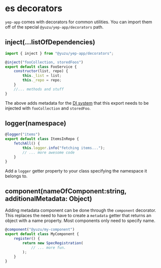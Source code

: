 # es decorators

`yep-app` comes with decorators for common utilities.
You can import them off of the special `@yuzu/yep-app/decorators` path.

## inject(...listOfDependencies)

```javascript
import { inject } from "@yuzu/yep-app/decorators";

@inject("fooCollection, storedFoos")
export default class FooService {
    constructor(list, repo) {
        this._list = list;
        this._repo = repo;
    }
    //... methods and stuff
}
```

The above adds metadata for the [DI system](./di.md) that this export needs to be injected with `fooCollection` and `storedFoo`.

## logger(namespace)

```javascript
@logger("items")
export default class ItemsInRepo {
    fetchAll() {
        this.logger.info("fetching items...");
        // ... more awesome code
    }
}
```

Add a `logger` getter property to your class specifying the namespace it belongs to.

## component(nameOfComponent:string, additionalMetadata: Object)
Adding metadata component can be done through the `component` decorator.
This replaces the need to have to create a `metadata` getter that returns an object
with a name property. Most components only need to specify name.

```javascript
@component("@yuzu/my-component")
export default class MyComponent {
    register() {
        return new SpecRegistration(
            // ... more fun.
        );
    }
}
```
